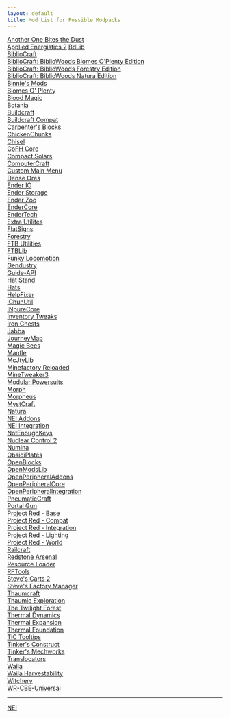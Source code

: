 ```yaml
---
layout: default
title: Mod List for Possible Modpacks
---
```


[Another One Bites the Dust]()  
[Applied Energistics 2](http://ae-mod.info/) 
[BdLib]()  
[BiblioCraft]()  
[BiblioCraft: BiblioWoods Biomes O'Plenty Edition]()  
[BiblioCraft: BiblioWoods Forestry Edition]()  
[BiblioCraft: BiblioWoods Natura Edition]()  
[Binnie's Mods]()  
[Biomes O' Plenty]()  
[Blood Magic]()  
[Botania]()  
[Buildcraft]()  
[Buildcraft Compat]()  
[Carpenter's Blocks]()  
[ChickenChunks]()  
[Chisel]()  
[CoFH Core]()  
[Compact Solars]()  
[ComputerCraft]()  
[Custom Main Menu]()  
[Dense Ores]()  
[Ender IO]()  
[Ender Storage]()  
[Ender Zoo]()  
[EnderCore]()  
[EnderTech]()  
[Extra Utilites]()  
[FlatSigns]()  
[Forestry]()  
[FTB Utilities]()  
[FTBLib]()  
[Funky Locomotion]()  
[Gendustry]()  
[Guide-API]()  
[Hat Stand]()  
[Hats]()  
[HelpFixer]()  
[iChunUtil]()  
[INpureCore]()  
[Inventory Tweaks]()  
[Iron Chests]()  
[Jabba]()  
[JourneyMap]()  
[Magic Bees]()  
[Mantle]()  
[McJtyLib]()  
[Minefactory Reloaded]()  
[MineTweaker3]()  
[Modular Powersuits]()   
[Morph]()  
[Morpheus]()  
[MystCraft](http://minecraft.curseforge.com/projects/mystcraft)  
[Natura]()  
[NEI Addons]()  
[NEI Integration]()  
[NotEnoughKeys]()  
[Nuclear Control 2]()  
[Numina]()  
[ObsidiPlates]()  
[OpenBlocks]()  
[OpenModsLib]()  
[OpenPeripheralAddons]()  
[OpenPeripheralCore]()  
[OpenPeripheralIntegration]()  
[PneumaticCraft]()  
[Portal Gun]()  
[Project Red - Base]()  
[Project Red - Compat]()  
[Project Red - Integration]()  
[Project Red - Lighting]()  
[Project Red - World]()  
[Railcraft]()  
[Redstone Arsenal]()  
[Resource Loader]()  
[RFTools]()  
[Steve's Carts 2]()  
[Steve's Factory Manager]()  
[Thaumcraft]()  
[Thaumic Exploration]()  
[The Twilight Forest]()  
[Thermal Dynamics]()  
[Thermal Expansion]()  
[Thermal Foundation]()  
[TiC Tooltips]()  
[Tinker's Construct](http://minecraft.curseforge.com/projects/tinkers-construct)  
[Tinker's Mechworks]()  
[Translocators]()  
[Waila]()  
[Waila Harvestability]()  
[Witchery]()  
[WR-CBE-Universal]()  

--- 

[NEI](http://minecraft.curseforge.com/projects/notenoughitems)  

